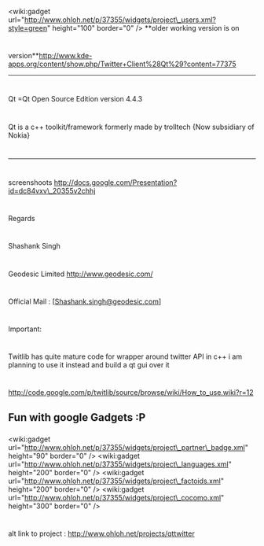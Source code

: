 &lt;wiki:gadget url="http://www.ohloh.net/p/37355/widgets/project\_users.xml?style=green" height="100"  border="0" /&gt;
**older working version is on
#  #
version**http://www.kde-apps.org/content/show.php/Twitter+Client%28Qt%29?content=77375

---

#  #
Qt =Qt Open Source Edition version 4.4.3
#  #
Qt is a c++ toolkit/framework formerly made by trolltech {Now subsidiary of Nokia}
#  #

---

#  #
screenshoots [http://docs.google.com/Presentation?id=dc84vxv\_20355v2chhj ](.md)
#  #
##  ##
###  ###
Regards
#  #
Shashank Singh
#  #
Geodesic Limited [http://www.geodesic.com/ ](.md)
#  #
Official Mail : [Shashank.singh@geodesic.com]
#  #
##  ##
Important:
#  #
Twitlib has quite mature code for wrapper around twitter API in c++ i am planning to use it
instead and build a qt gui over it
#  #
http://code.google.com/p/twitlib/source/browse/wiki/How_to_use.wiki?r=12
## Fun with google Gadgets :P ##
###  ###
&lt;wiki:gadget url="http://www.ohloh.net/p/37355/widgets/project\_partner\_badge.xml" height="90"  border="0" /&gt;
&lt;wiki:gadget url="http://www.ohloh.net/p/37355/widgets/project\_languages.xml" height="200"  border="0" /&gt;
&lt;wiki:gadget url="http://www.ohloh.net/p/37355/widgets/project\_factoids.xml" height="200" border="0" /&gt;
&lt;wiki:gadget url="http://www.ohloh.net/p/37355/widgets/project\_cocomo.xml" height="300"  border="0" /&gt;
#  #
alt link to project : [http://www.ohloh.net/projects/qttwitter ](.md)